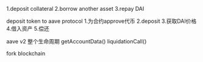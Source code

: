 1.deposit collateral 
2.borrow another asset
3.repay DAI

deposit token to aave protocol
1.为合约approve代币
2.deposit
3.获取DAI价格
4.借入资产
5.偿还

aave v2 整个生命周期
getAccountData()
liquidationCall()

fork blockchain
